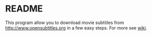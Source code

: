 # README #

This program allow you to download movie subtitles from http://www.opensubtitles.org in a few easy steps.
For more see [wiki](https://bitbucket.org/rafalmag/subtitlesdownloader/wiki/).